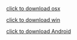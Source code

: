 [click to download osx](https://github.com/cloudchain-speed/CloudChain/releases/download/07-08/cloudchain-0.9.0-0708-mac.zip) 

[click to download win](https://github.com/cloudchain-speed/CloudChain/releases/download/07-08/cloudchain-0.9.0-0708-win.zip) 

[click to download Android](https://github.com/cloudchain-speed/CloudChain/releases/download/07-08/cloudchain-1.2.4-android.apk) 

